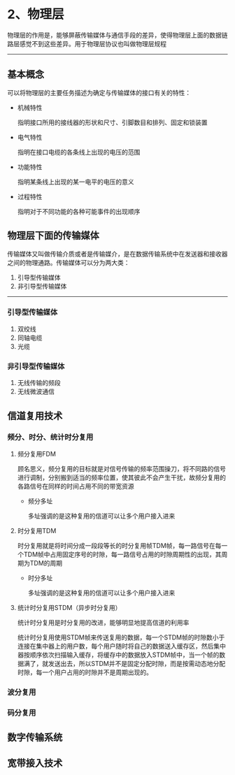 # 2、物理层

物理层的作用是，能够屏蔽传输媒体与通信手段的差异，使得物理层上面的数据链路层感觉不到这些差异。用于物理层协议也叫做物理层规程

---

## 基本概念

可以将物理层的主要任务描述为确定与传输媒体的接口有关的特性：

* 机械特性

  指明接口所用的接线器的形状和尺寸、引脚数目和排列、固定和锁装置
* 电气特性

  指明在接口电缆的各条线上出现的电压的范围
* 功能特性

  指明某条线上出现的某一电平的电压的意义
* 过程特性

  指明对于不同功能的各种可能事件的出现顺序

## 物理层下面的传输媒体

传输媒体又叫做传输介质或者是传输媒介，是在数据传输系统中在发送器和接收器之间的物理通路。传输媒体可以分为两大类：

1. 引导型传输媒体
2. 非引导型传输媒体

---

### 引导型传输媒体

1. 双绞线
2. 同轴电缆
3. 光缆

### 非引导型传输媒体

1. 无线传输的频段
2. 无线微波通信

## 信道复用技术

### 频分、时分、统计时分复用

1. 频分复用FDM

   顾名思义，频分复用的目标就是对信号传输的频率范围操刀，将不同路的信号进行调制，分别搬到适当的频率位置，使其彼此不会产生干扰，故频分复用的各路信号在同样的时间占用不同的带宽资源

   * 频分多址

     多址强调的是这种复用的信道可以让多个用户接入进来
2. 时分复用TDM

   时分复用就是将时间分成一段段等长的时分复用帧TDM帧，每一路信号在每一个TDM帧中占用固定序号的时隙，每一路信号占用的时隙周期性的出现，其周期为TDM的周期

   * 时分多址

     多址强调的是这种复用的信道可以让多个用户接入进来
3. 统计时分复用STDM（异步时分复用）

   统计时分复用是时分复用的改进，能够明显地提高信道的利用率

   统计时分复用使用STDM帧来传送复用的数据，每一个STDM帧的时隙数小于连接在集中器上的用户数，每个用户随时将自己的数据送入缓存区，然后集中器按顺序依次扫描输入缓存，将缓存中的数据放入STDM帧中，当一个帧的数据满了，就发送出去，所以STDM并不是固定分配时隙，而是按需动态地分配时隙，每一个用户占用的时隙并不是周期出现的。

### 波分复用

### 码分复用

## 数字传输系统

## 宽带接入技术
